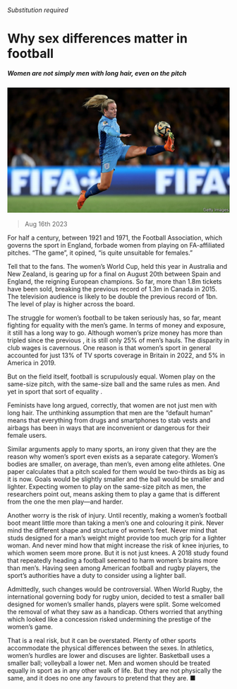 ###### Substitution required

# Why sex differences matter in football 

##### Women are not simply men with long hair, even on the pitch 

![image](images/20230819_LDP001.jpg) 

> Aug 16th 2023 

For half a century, between 1921 and 1971, the Football Association, which governs the sport in England, forbade women from playing on FA-affiliated pitches. “The game”, it opined, “is quite unsuitable for females.” 

Tell that to the fans. The women’s World Cup, held this year in Australia and New Zealand, is gearing up for a final on August 20th between Spain and England, the reigning European champions. So far, more than 1.8m tickets have been sold, breaking the previous record of 1.3m in Canada in 2015. The television audience is likely to be double the previous record of 1bn. The level of play is higher across the board. 

The struggle for women’s football to be taken seriously has, so far, meant fighting for equality with the men’s game. In terms of money and exposure, it still has a long way to go. Although women’s prize money has more than tripled since the previous , it is still only 25% of men’s hauls. The disparity in club wages is cavernous. One reason is that women’s sport in general accounted for just 13% of TV sports coverage in Britain in 2022, and 5% in America in 2019.

But on the field itself, football is scrupulously equal. Women play on the same-size pitch, with the same-size ball and the same rules as men. And yet in sport that sort of equality .

Feminists have long argued, correctly, that women are not just men with long hair. The unthinking assumption that men are the “default human” means that everything from drugs and smartphones to stab vests and airbags has been  in ways that are inconvenient or dangerous for their female users. 

Similar arguments apply to many sports, an irony given that they are the reason why women’s sport even exists as a separate category. Women’s bodies are smaller, on average, than men’s, even among elite athletes. One paper calculates that a pitch scaled for them would be two-thirds as big as it is now. Goals would be slightly smaller and the ball would be smaller and lighter. Expecting women to play on the same-size pitch as men, the researchers point out, means asking them to play a game that is different from the one the men play—and harder. 


Another worry is the risk of injury. Until recently, making a women’s football boot meant little more than taking a men’s one and colouring it pink. Never mind the different shape and structure of women’s feet. Never mind that studs designed for a man’s weight might provide too much grip for a lighter woman. And never mind how that might increase the risk of knee injuries, to which women seem more prone. But it is not just knees. A 2018 study found that repeatedly heading a football seemed to harm women’s brains more than men’s. Having seen  among American football and rugby players, the sport’s authorities have a duty to consider using a lighter ball. 

Admittedly, such changes would be controversial. When World Rugby, the international governing body for rugby union, decided to test a smaller ball designed for women’s smaller hands, players were split. Some welcomed the removal of what they saw as a handicap. Others worried that anything which looked like a concession risked undermining the prestige of the women’s game. 

That is a real risk, but it can be overstated. Plenty of other sports accommodate the physical differences between the sexes. In athletics, women’s hurdles are lower and discuses are lighter. Basketball uses a smaller ball; volleyball a lower net. Men and women should be treated equally in sport as in any other walk of life. But they are not physically the same, and it does no one any favours to pretend that they are. ■

